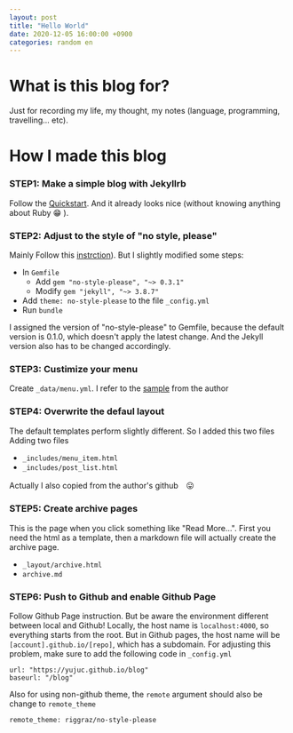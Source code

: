 ```yaml
---
layout: post
title: "Hello World"
date: 2020-12-05 16:00:00 +0900
categories: random en
---
```


# What is this blog for?

Just for recording my life, my thought, my notes (language, programming, travelling... etc).

# How I made this blog

### STEP1: Make a simple blog with Jekyllrb
Follow the [Quickstart](https://jekyllrb.com/docs/). And it already looks nice (without knowing anything about Ruby 😁 ). 

### STEP2: Adjust to the style of "no style, please"
Mainly Follow this [instrction](https://jekyll-themes.com/no-style-please/#github-pages-installation)). But I slightly modified some steps:

- In `Gemfile`
    - Add `gem "no-style-please", "~> 0.3.1"`
    - Modify `gem "jekyll", "~> 3.8.7"`
- Add `theme: no-style-please` to the file `_config.yml`
- Run `bundle`
    
I assigned the version of "no-style-please" to Gemfile, because the default version is 0.1.0, which doesn't apply the latest change. And the Jekyll version also has to be changed accordingly.

### STEP3: Custimize your menu 
Create `_data/menu.yml`. I refer to the [sample](https://github.com/riggraz/no-style-please/blob/master/_data/menu.yml) from the author

### STEP4: Overwrite the defaul layout
The default templates perform slightly different. So I added this two files
Adding two files

- `_includes/menu_item.html`
- `_includes/post_list.html`

 Actually I also copied from the author's github　😛

### STEP5: Create archive pages
This is the page when you click something like "Read More...". First you need the html as a template, then a markdown file will actually create the archive page.

- `_layout/archive.html`
- `archive.md`

### STEP6: Push to Github and enable Github Page
Follow Github Page instruction. But be aware the environment different between local and Github! Locally, the host name is `localhost:4000`, so everything starts from the root. But in Github pages, the host name will be `[account].github.io/[repo]`, which has a subdomain. For adjusting this problem, make sure to add the following code in `_config.yml`
```
url: "https://yujuc.github.io/blog"
baseurl: "/blog"
```
Also for using non-github theme, the `remote` argument should also be change to `remote_theme`
```
remote_theme: riggraz/no-style-please
``` 
